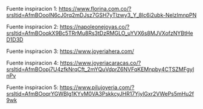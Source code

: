 Fuente inspiracion 1: https://www.florina.com.co/?srsltid=AfmBOoolN6cJ0rq2mDJsz7GSH7yTlzwy3_Y_8lc6i2ubk-NelzImnpPN

 

Fuente inspiracion 2: https://napoleonejoyas.co/?srsltid=AfmBOoqkX9Bc5TRrMu8Rs3tDzRMGLO_uYVX6s8MJVXofzNYBtHeD1D3D
 

Fuente inspiracion 3: https://www.joyeriahera.com/
 
Fuente inspiracion 4:
https://www.joyeriacaracas.co/?srsltid=AfmBOopj7U4zfkNrqCft_2mYQuVdprZ6NVFqKEMnpby4CTSZMFgyInPv

 

Fuente inspiracion 5:
https://www.pilujoyeria.com/?srsltid=AfmBOoqrYGWBlg1KYvM0VA3PskkcyJHR17YjylGxr2VWePs5mHu2f9wk

 
